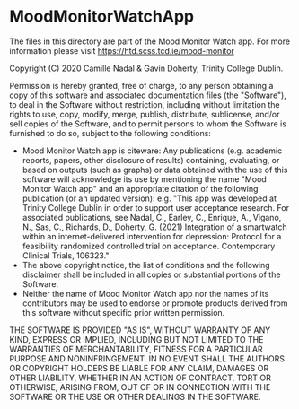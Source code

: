# MoodMonitorWatchApp
The files in this directory are part of the Mood Monitor Watch app.
 For more information please visit https://htd.scss.tcd.ie/mood-monitor
 
 Copyright (C) 2020 Camille Nadal & Gavin Doherty, Trinity College Dublin.
 
 Permission is hereby granted, free of charge, to any person obtaining a copy of this software
 and associated documentation files (the "Software"), to deal in the Software without restriction,
 including without limitation the rights to use, copy, modify, merge, publish, distribute, sublicense,
 and/or sell copies of the Software, and to permit persons to whom the Software is furnished to do so,
 subject to the following conditions:
 * Mood Monitor Watch app is citeware:
 Any publications (e.g. academic reports, papers, other disclosure of results) containing, evaluating,
 or based on outputs (such as graphs) or data obtained with the use of this software will
 acknowledge its use by mentioning the name "Mood Monitor Watch app" and an appropriate
 citation of the following publication (or an updated version): e.g. "This app was developed at
 Trinity College Dublin in order to support user acceptance research. For associated
 publications, see Nadal, C., Earley, C., Enrique, A., Vigano, N., Sas, C., Richards, D., 
 Doherty, G. (2021) Integration of a smartwatch within an internet-delivered intervention 
 for depression: Protocol for a feasibility randomized controlled trial on acceptance. 
 Contemporary Clinical Trials, 106323."
 * The above copyright notice, the list of conditions and the following disclaimer shall be
 included in all copies or substantial portions of the Software.
 * Neither the name of Mood Monitor Watch app nor the names of its contributors may be used to
 endorse or promote products derived from this software without specific prior written
 permission.
 
 THE SOFTWARE IS PROVIDED "AS IS", WITHOUT WARRANTY OF ANY KIND, EXPRESS OR IMPLIED, INCLUDING BUT NOT
 LIMITED TO THE WARRANTIES OF MERCHANTABILITY, FITNESS FOR A PARTICULAR PURPOSE AND NONINFRINGEMENT.
 IN NO EVENT SHALL THE AUTHORS OR COPYRIGHT HOLDERS BE LIABLE FOR ANY CLAIM, DAMAGES OR OTHER LIABILITY, WHETHER IN AN ACTION OF CONTRACT, TORT OR OTHERWISE, ARISING FROM, OUT OF OR IN CONNECTION WITH THE SOFTWARE OR THE USE OR OTHER DEALINGS IN THE SOFTWARE.
